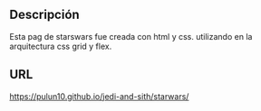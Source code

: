 ## Descripción
Esta pag de starswars fue creada con html y css. utilizando en la arquitectura css grid y flex.
## URL  
https://pulun10.github.io/jedi-and-sith/starwars/
